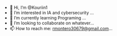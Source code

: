 - 👋 Hi, I’m @Kouriin1
- 👀 I’m interested in IA and cybersecurity ...
- 🌱 I’m currently learning Programing ...
- 💞️ I’m looking to collaborate on whatever...
- 📫 How to reach me: rmontero30679@gmail.com...

<!---
Kouriin1/Kouriin1 is a ✨ special ✨ repository because its `README.md` (this file) appears on your GitHub profile.
You can click the Preview link to take a look at your changes.
--->
